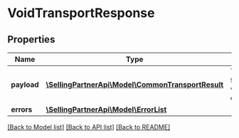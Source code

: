 # VoidTransportResponse

## Properties
Name | Type | Description | Notes
------------ | ------------- | ------------- | -------------
**payload** | [**\SellingPartnerApi\Model\CommonTransportResult**](CommonTransportResult.md) | The payload for the voidTransport operation. | [optional] 
**errors** | [**\SellingPartnerApi\Model\ErrorList**](ErrorList.md) |  | [optional] 

[[Back to Model list]](../README.md#documentation-for-models) [[Back to API list]](../README.md#documentation-for-api-endpoints) [[Back to README]](../README.md)


